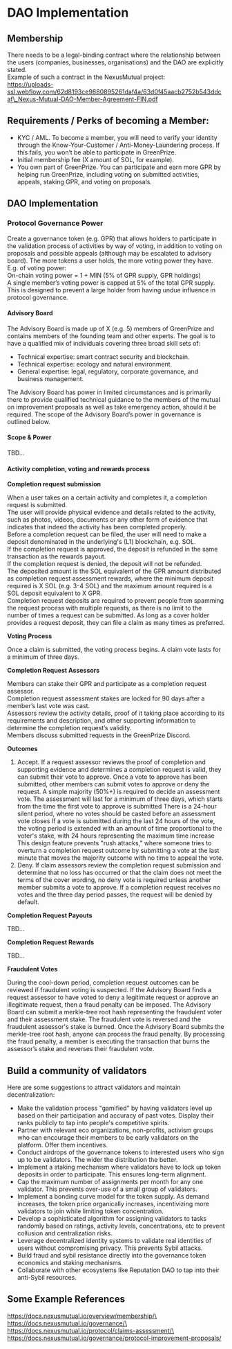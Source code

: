 # DAO Implementation

## Membership

There needs to be a legal-binding contract where the relationship between the users (companies, businesses, organisations) and the DAO are explicitly stated.\
Example of such a contract in the NexusMutual project:\
https://uploads-ssl.webflow.com/62d8193ce9880895261daf4a/63d0f45aacb2752b543ddcaf\_Nexus-Mutual-DAO-Member-Agreement-FIN.pdf

## Requirements / Perks of becoming a Member:

* KYC / AML. To become a member, you will need to verify your identity through the Know-Your-Customer / Anti-Money-Laundering process. If this fails, you won’t be able to participate in GreenPrize.
* Initial membership fee (X amount of SOL, for example).
* You own part of GreenPrize. You can participate and earn more GPR by helping run GreenPrize, including voting on submitted activities, appeals, staking GPR, and voting on proposals.

## DAO Implementation

### Protocol Governance Power

Create a governance token (e.g. GPR) that allows holders to participate in the validation process of activities by way of voting, in addition to voting on proposals and possible appeals (although may be escalated to advisory board). The more tokens a user holds, the more voting power they have.\
E.g. of voting power:\
On-chain voting power = 1 + MIN (5% of GPR supply, GPR holdings)\
A single member’s voting power is capped at 5% of the total GPR supply. This is designed to prevent a large holder from having undue influence in protocol governance.

#### Advisory Board

The Advisory Board is made up of X (e.g. 5) members of GreenPrize and contains members of the founding team and other experts. The goal is to have a qualified mix of individuals covering three broad skill sets of:

* Technical expertise: smart contract security and blockchain.
* Technical expertise: ecology and natural environment.
* General expertise: legal, regulatory, corporate governance, and business management.

The Advisory Board has power in limited circumstances and is primarily there to provide qualified technical guidance to the members of the mutual on improvement proposals as well as take emergency action, should it be required. The scope of the Advisory Board’s power in governance is outlined below.

#### Scope & Power

TBD…

#### Activity completion, voting and rewards process

**Completion request submission**

When a user takes on a certain activity and completes it, a completion request is submitted.\
The user will provide physical evidence and details related to the activity, such as photos, videos, documents or any other form of evidence that indicates that indeed the activity has been completed properly.\
Before a completion request can be filed, the user will need to make a deposit denominated in the underlying's (L1) blockchain, e.g. SOL.\
If the completion request is approved, the deposit is refunded in the same transaction as the rewards payout.\
If the completion request is denied, the deposit will not be refunded.\
The deposited amount is the SOL equivalent of the GPR amount distributed as completion request assessment rewards, where the minimum deposit required is X SOL (e.g. 3-4 SOL) and the maximum amount required is a SOL deposit equivalent to X GPR.\
Completion request deposits are required to prevent people from spamming the request process with multiple requests, as there is no limit to the number of times a request can be submitted. As long as a cover holder provides a request deposit, they can file a claim as many times as preferred.

**Voting Process**

Once a claim is submitted, the voting process begins. A claim vote lasts for a minimum of three days.

**Completion Request Assessors**

Members can stake their GPR and participate as a completion request assessor.\
Completion request assessment stakes are locked for 90 days after a member’s last vote was cast.\
Assessors review the activity details, proof of it taking place according to its requirements and description, and other supporting information to determine the completion request’s validity.\
Members discuss submitted requests in the GreenPrize Discord.

**Outcomes​**

1. Accept. If a request assessor reviews the proof of completion and supporting evidence and determines a completion request is valid, they can submit their vote to approve. Once a vote to approve has been submitted, other members can submit votes to approve or deny the request. A simple majority (50%+) is required to decide an assessment vote. The assessment will last for a minimum of three days, which starts from the time the first vote to approve is submitted There is a 24-hour silent period, where no votes should be casted before an assessment vote closes If a vote is submitted during the last 24 hours of the vote, the voting period is extended with an amount of time proportional to the voter's stake, with 24 hours representing the maximum time increase This design feature prevents "rush attacks," where someone tries to overturn a completion request outcome by submitting a vote at the last minute that moves the majority outcome with no time to appeal the vote.
2. Deny. If claim assessors review the completion request submission and determine that no loss has occurred or that the claim does not meet the terms of the cover wording, no deny vote is required unless another member submits a vote to approve. If a completion request receives no votes and the three day period passes, the request will be denied by default.

**Completion Request Payouts**

TBD…

**Completion Request Rewards**

TBD…

**Fraudulent Votes**

During the cool-down period, completion request outcomes can be reviewed if fraudulent voting is suspected. If the Advisory Board finds a request assessor to have voted to deny a legitimate request or approve an illegitimate request, then a fraud penalty can be imposed. The Advisory Board can submit a merkle-tree root hash representing the fraudulent voter and their assessment stake. The fraudulent vote is reversed and the fraudulent assessor's stake is burned. Once the Advisory Board submits the merkle-tree root hash, anyone can process the fraud penalty. By processing the fraud penalty, a member is executing the transaction that burns the assessor’s stake and reverses their fraudulent vote.

## Build a community of validators

Here are some suggestions to attract validators and maintain decentralization:

* Make the validation process "gamified" by having validators level up based on their participation and accuracy of past votes. Display their ranks publicly to tap into people's competitive spirits.
* Partner with relevant eco organizations, non-profits, activism groups who can encourage their members to be early validators on the platform. Offer them incentives.
* Conduct airdrops of the governance tokens to interested users who sign up to be validators. The wider the distribution the better.
* Implement a staking mechanism where validators have to lock up token deposits in order to participate. This ensures long-term alignment.
* Cap the maximum number of assignments per month for any one validator. This prevents over-use of a small group of validators.
* Implement a bonding curve model for the token supply. As demand increases, the token price organically increases, incentivizing more validators to join while limiting token concentration.
* Develop a sophisticated algorithm for assigning validators to tasks randomly based on ratings, activity levels, concentrations, etc to prevent collusion and centralization risks.
* Leverage decentralized identity systems to validate real identities of users without compromising privacy. This prevents Sybil attacks.
* Build fraud and sybil resistance directly into the governance token economics and staking mechanisms.
* Collaborate with other ecosystems like Reputation DAO to tap into their anti-Sybil resources.

## Some Example References

https://docs.nexusmutual.io/overview/membership/\
https://docs.nexusmutual.io/governance/\
https://docs.nexusmutual.io/protocol/claims-assessment/\
https://docs.nexusmutual.io/governance/protocol-improvement-proposals/

